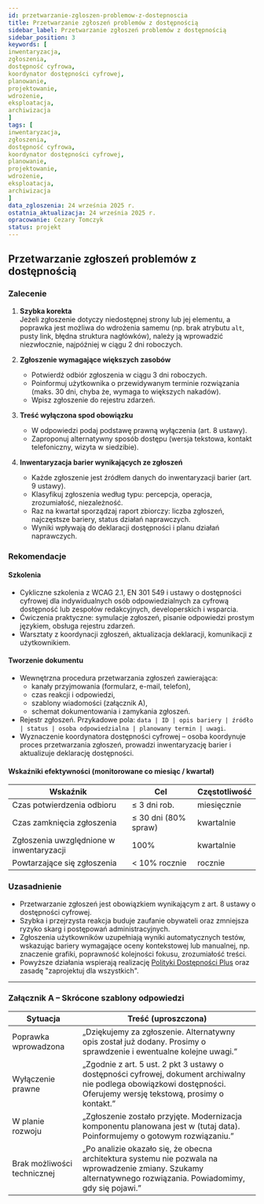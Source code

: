 ```yaml
---
id: przetwarzanie-zgloszen-problemow-z-dostepnoscia
title: Przetwarzanie zgłoszeń problemów z dostępnością
sidebar_label: Przetwarzanie zgłoszeń problemów z dostępnością
sidebar_position: 3 
keywords: [
inwentaryzacja, 
zgłoszenia, 
dostępność cyfrowa, 
koordynator dostępności cyfrowej,
planowanie, 
projektowanie, 
wdrożenie, 
eksploatacja, 
archiwizacja
]
tags: [
inwentaryzacja, 
zgłoszenia, 
dostępność cyfrowa, 
koordynator dostępności cyfrowej,
planowanie, 
projektowanie, 
wdrożenie, 
eksploatacja, 
archiwizacja
]
data_zgloszenia: 24 września 2025 r.
ostatnia_aktualizacja: 24 września 2025 r.
opracowanie: Cezary Tomczyk
status: projekt
---
```


## Przetwarzanie zgłoszeń problemów z dostępnością

### Zalecenie

1. **Szybka korekta**  
   Jeżeli zgłoszenie dotyczy niedostępnej strony lub jej elementu, a poprawka jest możliwa do wdrożenia samemu (np. brak atrybutu `alt`, pusty link, błędna struktura nagłówków), należy ją wprowadzić niezwłocznie, najpóźniej w ciągu 2 dni roboczych.

2. **Zgłoszenie wymagające większych zasobów**  
   - Potwierdź odbiór zgłoszenia w ciągu 3 dni roboczych.  
   - Poinformuj użytkownika o przewidywanym terminie rozwiązania (maks. 30 dni, chyba że, wymaga to większych nakadów).  
   - Wpisz zgłoszenie do rejestru zdarzeń.

3. **Treść wyłączona spod obowiązku**  
   - W odpowiedzi podaj podstawę prawną wyłączenia (art. 8 ustawy).  
   - Zaproponuj alternatywny sposób dostępu (wersja tekstowa, kontakt telefoniczny, wizyta w siedzibie).

4. **Inwentaryzacja barier wynikających ze zgłoszeń**  
   - Każde zgłoszenie jest źródłem danych do inwentaryzacji barier (art. 9 ustawy).  
   - Klasyfikuj zgłoszenia według typu: percepcja, operacja, zrozumiałość, niezależność.  
   - Raz na kwartał sporządzaj raport zbiorczy: liczba zgłoszeń, najczęstsze bariery, status działań naprawczych.  
   - Wyniki wpływają do deklaracji dostępności i planu działań naprawczych.

### Rekomendacje

#### Szkolenia

- Cykliczne szkolenia z WCAG 2.1, EN 301 549 i ustawy o dostępności cyfrowej dla indywidualnych osób odpowiedzialnych za cyfrową dostępność lub zespołów redakcyjnych, developerskich i wsparcia.  
- Ćwiczenia praktyczne: symulacje zgłoszeń, pisanie odpowiedzi prostym językiem, obsługa rejestru zdarzeń.  
- Warsztaty z koordynacji zgłoszeń, aktualizacja deklaracji, komunikacji z użytkownikiem.

#### Tworzenie dokumentu

- Wewnętrzna procedura przetwarzania zgłoszeń zawierająca:  
  - kanały przyjmowania (formularz, e-mail, telefon),
  - czas reakcji i odpowiedzi,
  - szablony wiadomości (załącznik A),
  - schemat dokumentowania i zamykania zgłoszeń.
- Rejestr zgłoszeń. Przykadowe pola:
  `data | ID | opis bariery | źródło | status | osoba odpowiedzialna | planowany termin | uwagi`.
- Wyznaczenie koordynatora dostępności cyfrowej – osoba koordynuje proces przetwarzania zgłoszeń, prowadzi inwentaryzację barier i aktualizuje deklarację dostępności.

#### Wskaźniki efektywności (monitorowane co miesiąc / kwartał)

| Wskaźnik | Cel | Częstotliwość |
|---|---|---|
| Czas potwierdzenia odbioru | ≤ 3 dni rob. | miesięcznie |
| Czas zamknięcia zgłoszenia | ≤ 30 dni (80% spraw) | kwartalnie |
| Zgłoszenia uwzględnione w inwentaryzacji | 100% | kwartalnie |
| Powtarzające się zgłoszenia | &lt; 10% rocznie | rocznie |

### Uzasadnienie

- Przetwarzanie zgłoszeń jest obowiązkiem wynikającym z art. 8 ustawy o dostępności cyfrowej.
- Szybka i przejrzysta reakcja buduje zaufanie obywateli oraz zmniejsza ryzyko skarg i postępowań administracyjnych.
- Zgłoszenia użytkowników uzupełniają wyniki automatycznych testów, wskazując bariery wymagające oceny kontekstowej lub manualnej, np. znaczenie grafiki, poprawność kolejności fokusu, zrozumiałość treści.
- Powyższe działania wspierają realizację [Polityki Dostępności Plus](https://www.funduszeeuropejskie.gov.pl/strony/o-funduszach/fundusze-europejskie-bez-barier/dostepnosc/program/o-programie/) oraz zasadę "zaprojektuj dla wszystkich".

---

### Załącznik A – Skrócone szablony odpowiedzi

| Sytuacja | Treść (uproszczona) |
|---|---|
| Poprawka wprowadzona | „Dziękujemy za zgłoszenie. Alternatywny opis został już dodany. Prosimy o sprawdzenie i ewentualne kolejne uwagi.” |
| Wyłączenie prawne | „Zgodnie z art. 5 ust. 2 pkt 3 ustawy o dostępności cyfrowej, dokument archiwalny nie podlega obowiązkowi dostępności. Oferujemy wersję tekstową, prosimy o kontakt.” |
| W planie rozwoju | „Zgłoszenie zostało przyjęte. Modernizacja komponentu planowana jest w (tutaj data). Poinformujemy o gotowym rozwiązaniu.” |
| Brak możliwości technicznej | „Po analizie okazało się, że obecna architektura systemu nie pozwala na wprowadzenie zmiany. Szukamy alternatywnego rozwiązania. Powiadomimy, gdy się pojawi.” |